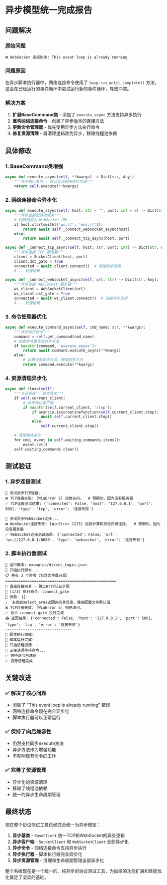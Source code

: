 # 异步模型统一完成报告

## 问题解决

### 原始问题
```
❌ WebSocket 连接失败: This event loop is already running
```

### 问题原因
在异步脚本执行器中，网络连接命令使用了 `loop.run_until_complete()` 方法，这会在已经运行的事件循环中尝试运行新的事件循环，导致冲突。

### 解决方案
1. **扩展BaseCommand类** - 添加了 `execute_async` 方法支持异步执行
2. **重构网络连接命令** - 创建了异步版本的连接方法
3. **更新命令管理器** - 优先使用异步方法执行命令
4. **修复资源清理** - 将清理逻辑改为异步，移除线程池依赖

## 具体修改

### 1. BaseCommand类增强
```python
async def execute_async(self, **kwargs) -> Dict[str, Any]:
    """异步执行命令 - 默认实现调用同步方法"""
    return self.execute(**kwargs)
```

### 2. 网络连接命令异步化
```python
async def execute_async(self, host: str = "", port: int = 0) -> Dict[str, Any]:
    """异步连接到游戏网关"""
    # 判断是否为 WebSocket URL
    if host.startswith(('ws://', 'wss://')):
        return await self._connect_websocket_async(host)
    else:
        return await self._connect_tcp_async(host, port)

async def _connect_tcp_async(self, host: str, port: int) -> Dict[str, Any]:
    """异步连接 TCP 服务器"""
    client = SocketClient(host, port)
    client.dst_gate = True
    connected = await client.connect()  # 直接异步调用
    # ...处理结果

async def _connect_websocket_async(self, url: str) -> Dict[str, Any]:
    """异步连接 WebSocket 服务器"""
    ws_client = WebSocketClient(url)
    ws_client.dst_gate = True
    connected = await ws_client.connect()  # 直接异步调用
    # ...处理结果
```

### 3. 命令管理器优化
```python
async def execute_command_async(self, cmd_name: str, **kwargs):
    """异步执行命令"""
    command = self.get_command(cmd_name)
    # 检查命令是否有异步方法
    if hasattr(command, 'execute_async'):
        return await command.execute_async(**kwargs)
    else:
        # 如果没有异步方法，使用同步方法
        return command.execute(**kwargs)
```

### 4. 资源清理异步化
```python
async def close(self):
    """关闭连接 - 异步版本"""
    if self.current_client:
        # 异步停止客户端
        if hasattr(self.current_client, 'stop'):
            if asyncio.iscoroutinefunction(self.current_client.stop):
                await self.current_client.stop()
            else:
                self.current_client.stop()
    
    # 清理等待命令
    for cmd, event in self.waiting_commands.items():
        event.set()
    self.waiting_commands.clear()
```

## 测试验证

### 1. 异步连接测试
```
🔄 测试异步TCP连接...
❌ TCP连接失败: [WinError 5] 拒绝访问。  # 预期的，因为没有服务器
✅ TCP连接测试结果: {'connected': False, 'host': '127.0.0.1', 'port': 5001, 'type': 'tcp', 'error': '连接失败'}

🔄 测试异步WebSocket连接...
❌ WebSocket连接失败: [WinError 1225] 远程计算机拒绝网络连接。  # 预期的，因为没有服务器
✅ WebSocket连接测试结果: {'connected': False, 'url': 'ws://127.0.0.1:8080', 'type': 'websocket', 'error': '连接失败'}
```

### 2. 脚本执行器测试
```
🚀 运行脚本: examples/direct_login.json
🚀 开始执行脚本...
📋 共有 3 个命令（包含文件展开后）
==================================================
💬 直接连接网关 - 跳过HTTP认证步骤
🔄 [1/3] 执行命令: connect_gate
📝 参数: {}
⚠️  未找到select_area返回的网关信息，使用配置文件默认值
❌ TCP连接失败: [WinError 5] 拒绝访问。
✅ 命令 connect_gate 执行完成
📤 返回结果: {'connected': False, 'host': '127.0.0.1', 'port': 5001, 'type': 'tcp', 'error': '连接失败'}
------------------------------
🎉 脚本执行完成!
🎉 脚本运行完成!
🔧 开始清理资源...
🔧 正在清理等待命令...
✅ 等待命令已清理
✅ 资源清理完成
```

## 关键改进

### ✅ 解决了核心问题
- 消除了 "This event loop is already running" 错误
- 网络连接命令现在完全异步化
- 脚本执行器可以正常运行

### ✅ 保持了向后兼容性
- 仍然支持同步execute方法
- 异步方法作为增强功能
- 不影响现有命令的工作

### ✅ 完善了资源管理
- 异步化的资源清理
- 移除了线程池依赖
- 统一的异步生命周期管理

## 最终状态

现在整个协议测试工具已经完全统一为异步模型：

1. **异步基类** - `BaseClient` 统一TCP和WebSocket的异步逻辑
2. **异步客户端** - `SocketClient` 和 `WebSocketClient` 全部异步化
3. **异步命令** - 网络连接命令支持异步执行
4. **异步执行器** - 脚本执行器完全异步化
5. **异步资源管理** - 清理和生命周期管理全部异步化

整个系统现在是一个统一的、纯异步的协议测试工具，为后续的功能扩展和性能优化奠定了坚实的基础。
